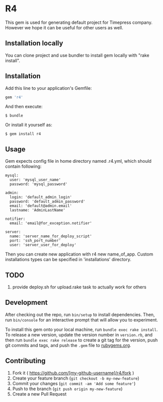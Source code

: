 # R4

This gem is used for generating default project for Timepress company. However we hope it can be useful for other users as well.

## Installation locally

You can clone project and use bundler to install gem locally with "rake install".

## Installation

Add this line to your application's Gemfile:

```ruby
gem 'r4'
```

And then execute:

    $ bundle

Or install it yourself as:

    $ gem install r4

## Usage

Gem expects config file in home directory named .r4.yml, which should contain following:

```
mysql:
  user: 'mysql_user_name'
  password: 'mysql_password'

admin:
  login: 'default_admin_login'
  password: 'default_admin_password'
  email: 'default@admin.email'
  lastname: 'AdminLastName'

notifier:
  email: 'email@for_exception.notifier'

server:
  name: 'server_name_for_deploy_script'
  port: 'ssh_port_number'
  user: 'server_user_for_deploy'
```

Then you can create new application with r4 new name_of_app.
Custom installations types can be specified in 'installations' directory.

## TODO

1. provide deploy.sh for upload.rake task to actually work for others

## Development

After checking out the repo, run `bin/setup` to install dependencies. Then, run `bin/console` for an interactive prompt that will allow you to experiment.

To install this gem onto your local machine, run `bundle exec rake install`. To release a new version, update the version number in `version.rb`, and then run `bundle exec rake release` to create a git tag for the version, push git commits and tags, and push the `.gem` file to [rubygems.org](https://rubygems.org).

## Contributing

1. Fork it ( https://github.com/[my-github-username]/r4/fork )
2. Create your feature branch (`git checkout -b my-new-feature`)
3. Commit your changes (`git commit -am 'Add some feature'`)
4. Push to the branch (`git push origin my-new-feature`)
5. Create a new Pull Request
